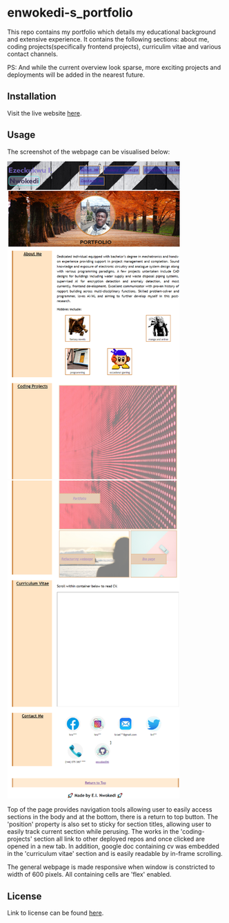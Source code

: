 # enwokedi-s_portfolio
This repo contains my portfolio which details my educational background and extensive experience. 
It contains the following sections:  about me,  coding projects(specifically frontend projects), curriculim vitae and various contact channels.

PS: And while the current overview look sparse, more exciting projects and deployments will be added in the nearest future.

## Installation

Visit the live website [here](https://enwokedi96.github.io/enwokedi-s_portfolio/).

## Usage

The screenshot of the webpage can be visualised below: 

<img alt="screenshot-1" src="images/screenshot_part_001.png" width=400/> <img alt="screenshot-2" src="images/screenshot_part_002.png" width=400/>

Top of the page provides navigation tools allowing user to easily access sections in the body and at the bottom, there is a return to top button.
The 'position' property is also set to sticky for section titles, allowing user to easily track current section while perusing. 
The works in the 'coding-projects' section all link to other deployed repos and once clicked are opened in a new tab. 
In addition, google doc containing cv was embedded in the 'curriculum vitae' section and is easily readable by in-frame scrolling.

The general webpage is made responsive when window is constricted to width of 600 pixels. All containing cells are 'flex'  enabled.
    
## License

Link to license can be found [here](LICENSE.md).
